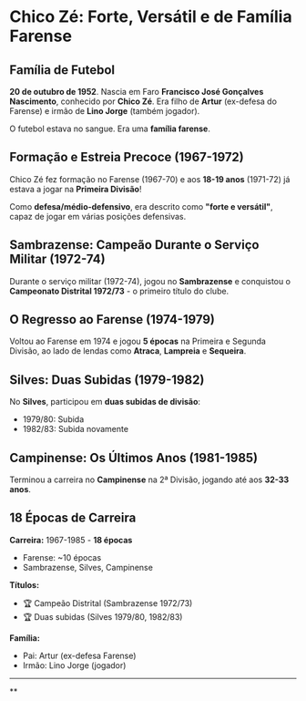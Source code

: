# Chico Zé: Forte, Versátil e de Família Farense

## Família de Futebol

**20 de outubro de 1952**. Nascia em Faro **Francisco José Gonçalves Nascimento**, conhecido por **Chico Zé**. Era filho de **Artur** (ex-defesa do Farense) e irmão de **Lino Jorge** (também jogador).

O futebol estava no sangue. Era uma **família farense**.

## Formação e Estreia Precoce (1967-1972)

Chico Zé fez formação no Farense (1967-70) e aos **18-19 anos** (1971-72) já estava a jogar na **Primeira Divisão**!

Como **defesa/médio-defensivo**, era descrito como **"forte e versátil"**, capaz de jogar em várias posições defensivas.

## Sambrazense: Campeão Durante o Serviço Militar (1972-74)

Durante o serviço militar (1972-74), jogou no **Sambrazense** e conquistou o **Campeonato Distrital 1972/73** - o primeiro título do clube.

## O Regresso ao Farense (1974-1979)

Voltou ao Farense em 1974 e jogou **5 épocas** na Primeira e Segunda Divisão, ao lado de lendas como **Atraca**, **Lampreia** e **Sequeira**.

## Silves: Duas Subidas (1979-1982)

No **Silves**, participou em **duas subidas de divisão**:
- 1979/80: Subida
- 1982/83: Subida novamente

## Campinense: Os Últimos Anos (1981-1985)

Terminou a carreira no **Campinense** na 2ª Divisão, jogando até aos **32-33 anos**.

## 18 Épocas de Carreira

**Carreira:** 1967-1985 - **18 épocas**
- Farense: ~10 épocas
- Sambrazense, Silves, Campinense

**Títulos:**
- 🏆 Campeão Distrital (Sambrazense 1972/73)
- 🏆 Duas subidas (Silves 1979/80, 1982/83)

**Família:**
- Pai: Artur (ex-defesa Farense)
- Irmão: Lino Jorge (jogador)

---

**